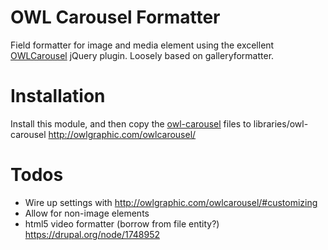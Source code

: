 OWL Carousel Formatter
======================

Field formatter for image and media element using the excellent [OWLCarousel](http://owlgraphic.com/owlcarousel/) jQuery plugin.
Loosely based on galleryformatter.

Installation
=============
Install this module, and then copy the [owl-carousel](http://owlgraphic.com/owlcarousel/) files to libraries/owl-carousel
http://owlgraphic.com/owlcarousel/

Todos
=====
+ Wire up settings with http://owlgraphic.com/owlcarousel/#customizing
+ Allow for non-image elements
+ html5 video formatter (borrow from file entity?) https://drupal.org/node/1748952
